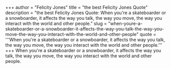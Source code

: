 +++
author = "Felicity Jones"
title = "the best Felicity Jones Quote"
description = "the best Felicity Jones Quote: When you're a skateboarder or a snowboarder, it affects the way you talk, the way you move, the way you interact with the world and other people."
slug = "when-youre-a-skateboarder-or-a-snowboarder-it-affects-the-way-you-talk-the-way-you-move-the-way-you-interact-with-the-world-and-other-people"
quote = '''When you're a skateboarder or a snowboarder, it affects the way you talk, the way you move, the way you interact with the world and other people.'''
+++
When you're a skateboarder or a snowboarder, it affects the way you talk, the way you move, the way you interact with the world and other people.
